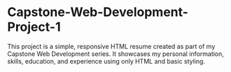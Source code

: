 # Capstone-Web-Development-Project-1
This project is a simple, responsive HTML resume created as part of my Capstone Web Development series. It showcases my personal information, skills, education, and experience using only HTML and basic styling.
